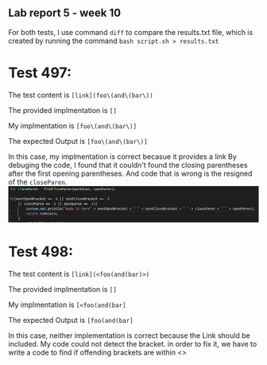 ## Lab report 5 - week 10

For both tests, I use command ``diff`` to compare the results.txt file, which is created by running the command `bash script.sh > results.txt`

# Test 497:

The test content is `[link](foo\(and\(bar\))`

The provided implmentation is `[]`

My implmentation is `[foo\(and\(bar\)]`

The expected Output is `[foo\(and\(bar\)]`

In this case, my implmentation is correct becasue it provides a link
By debuging the code, I found that it couldn't found the closing parentheses after the first opening parentheses.
And code that is wrong is the resigned of the `closeParen`.
![image](test5.1.PNG)

# Test 498:

The test content is `[link](<foo(and(bar)>)`

The provided implmentation is `[]`

My implmentation is `[<foo(and(bar]`

The expected Output is `[foo(and(bar]`

In this case, neither implementation is correct because the Link should be included.
My code could not detect the bracket. in order to fix it, we have to write a code to 
find if offending brackets are within <>








